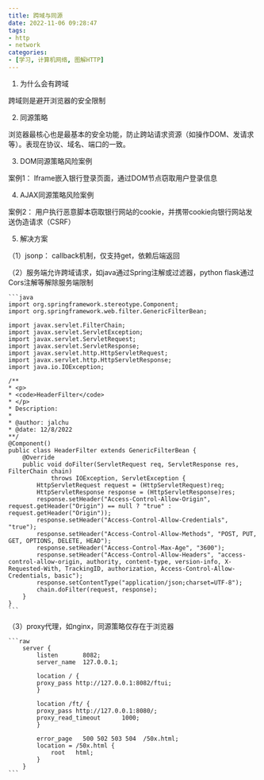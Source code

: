 ```yaml
---
title: 跨域与同源
date: 2022-11-06 09:28:47
tags:
- http
- network
categories:
- [学习, 计算机网络, 图解HTTP]
---
```


1. 为什么会有跨域

跨域则是避开浏览器的安全限制

2. 同源策略

浏览器最核心也是最基本的安全功能，防止跨站请求资源（如操作DOM、发请求等）。表现在协议、域名、端口的一致。

3. DOM同源策略风险案例

案例1： Iframe嵌入银行登录页面，通过DOM节点窃取用户登录信息

4. AJAX同源策略风险案例

案例2： 用户执行恶意脚本窃取银行网站的cookie，并携带cookie向银行网站发送伪造请求（CSRF）

5. 解决方案

（1）jsonp： callback机制，仅支持get，依赖后端返回

（2）服务端允许跨域请求，如java通过Spring注解或过滤器，python flask通过Cors注解等解除服务端限制 

    ```java
    import org.springframework.stereotype.Component;
    import org.springframework.web.filter.GenericFilterBean;

    import javax.servlet.FilterChain;
    import javax.servlet.ServletException;
    import javax.servlet.ServletRequest;
    import javax.servlet.ServletResponse;
    import javax.servlet.http.HttpServletRequest;
    import javax.servlet.http.HttpServletResponse;
    import java.io.IOException;

    /**
    * <p>
    * <code>HeaderFilter</code>
    * </p>
    * Description:
    *
    * @author: jalchu
    * @date: 12/8/2022
    **/
    @Component()
    public class HeaderFilter extends GenericFilterBean {
        @Override
        public void doFilter(ServletRequest req, ServletResponse res, FilterChain chain)
                throws IOException, ServletException {
            HttpServletRequest request = (HttpServletRequest)req;
            HttpServletResponse response = (HttpServletResponse)res;
            response.setHeader("Access-Control-Allow-Origin", request.getHeader("Origin") == null ? "true" : request.getHeader("Origin"));
            response.setHeader("Access-Control-Allow-Credentials", "true");
            response.setHeader("Access-Control-Allow-Methods", "POST, PUT, GET, OPTIONS, DELETE, HEAD");
            response.setHeader("Access-Control-Max-Age", "3600");
            response.setHeader("Access-Control-Allow-Headers", "access-control-allow-origin, authority, content-type, version-info, X-Requested-With, TrackingID, authorization, Access-Control-Allow-Credentials, basic");
            response.setContentType("application/json;charset=UTF-8");
            chain.doFilter(request, response);
        }
    }
    ```

（3）proxy代理，如nginx，同源策略仅存在于浏览器

    ```raw
        server {
            listen       8082;
            server_name  127.0.0.1;

            location / {
            proxy_pass http://127.0.0.1:8082/ftui;
            }

            location /ft/ {
            proxy_pass http://127.0.0.1:8080/;
            proxy_read_timeout      1000;
            }
            
            error_page   500 502 503 504  /50x.html;
            location = /50x.html {
                root   html;
            }
        }
    ```